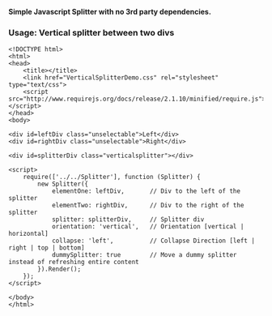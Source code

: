 **Simple Javascript Splitter with no 3rd party dependencies.**

### Usage: Vertical splitter between two divs

    <!DOCTYPE html>
    <html>
    <head>
        <title></title>
        <link href="VerticalSplitterDemo.css" rel="stylesheet" type="text/css">
        <script src="http://www.requirejs.org/docs/release/2.1.10/minified/require.js"></script>
    </head>
    <body>

    <div id=leftDiv class="unselectable">Left</div>
    <div id=rightDiv class="unselectable">Right</div>

    <div id=splitterDiv class="verticalsplitter"></div>

    <script>
        require(['../../Splitter'], function (Splitter) {
            new Splitter({
                elementOne: leftDiv,       // Div to the left of the splitter
                elementTwo: rightDiv,      // Div to the right of the splitter
                splitter: splitterDiv,     // Splitter div
                orientation: 'vertical',   // Orientation [vertical | horizontal]
                collapse: 'left',          // Collapse Direction [left | right | top | bottom]
                dummySplitter: true        // Move a dummy splitter instead of refreshing entire content
            }).Render();
        });
    </script>

    </body>
    </html>

